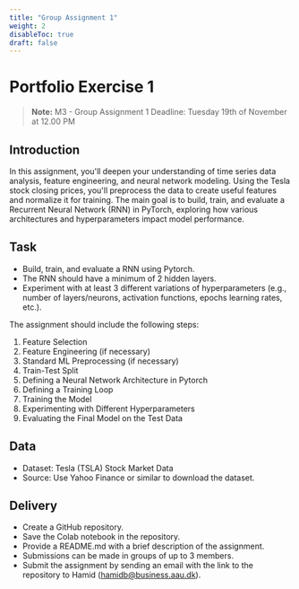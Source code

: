 ```yaml
---
title: "Group Assignment 1"
weight: 2
disableToc: true
draft: false
---
```


# Portfolio Exercise 1

> **Note:** M3 - Group Assignment 1 Deadline: Tuesday 19th of November at 12.00 PM


## Introduction

In this assignment, you'll deepen your understanding of time series data analysis, feature engineering, and neural network modeling. Using the Tesla stock closing prices, you'll preprocess the data to create useful features and normalize it for training. The main goal is to build, train, and evaluate a Recurrent Neural Network (RNN) in PyTorch, exploring how various architectures and hyperparameters impact model performance.


## Task

* Build, train, and evaluate a RNN using Pytorch.
* The RNN should have a minimum of 2 hidden layers.
* Experiment with at least 3 different variations of hyperparameters (e.g., number of layers/neurons, activation functions, epochs learning rates, etc.).

The assignment should include the following steps:

1. Feature Selection
2. Feature Engineering (if necessary)
3. Standard ML Preprocessing (if necessary)
4. Train-Test Split
5. Defining a Neural Network Architecture in Pytorch
6. Defining a Training Loop
7. Training the Model
8. Experimenting with Different Hyperparameters
9. Evaluating the Final Model on the Test Data

## Data

* Dataset: Tesla (TSLA) Stock Market Data
* Source: Use Yahoo Finance or similar to download the dataset.

## Delivery

* Create a GitHub repository.
* Save the Colab notebook in the repository.
* Provide a README.md with a brief description of the assignment.
* Submissions can be made in groups of up to 3 members.
* Submit the assignment by sending an email with the link to the repository to Hamid (hamidb@business.aau.dk).




